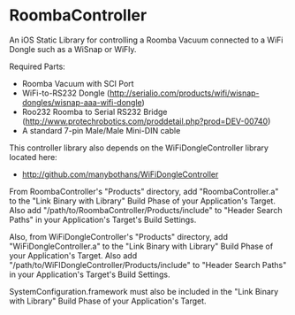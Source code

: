 RoombaController
====================

An iOS Static Library for controlling a Roomba Vacuum connected to a WiFi Dongle such as a WiSnap or WiFly.

Required Parts:
 - Roomba Vacuum with SCI Port
 - WiFi-to-RS232 Dongle (http://serialio.com/products/wifi/wisnap-dongles/wisnap-aaa-wifi-dongle)
 - Roo232 Roomba to Serial RS232 Bridge (http://www.protechrobotics.com/proddetail.php?prod=DEV-00740)
 - A standard 7-pin Male/Male Mini-DIN cable

This controller library also depends on the WiFiDongleController library located here:
 - http://github.com/manybothans/WiFiDongleController

From RoombaController's "Products" directory, add "RoombaController.a" to the "Link Binary with Library" Build Phase of your Application's Target. Also add "/path/to/RoombaController/Products/include" to "Header Search Paths" in your Application's Target's Build Settings.

Also, from WiFiDongleController's "Products" directory, add "WiFiDongleController.a" to the "Link Binary with Library" Build Phase of your Application's Target. Also add "/path/to/WiFIDongleController/Products/include" to "Header Search Paths" in your Application's Target's Build Settings.

SystemConfiguration.framework must also be included in the "Link Binary with Library" Build Phase of your Application's Target.
